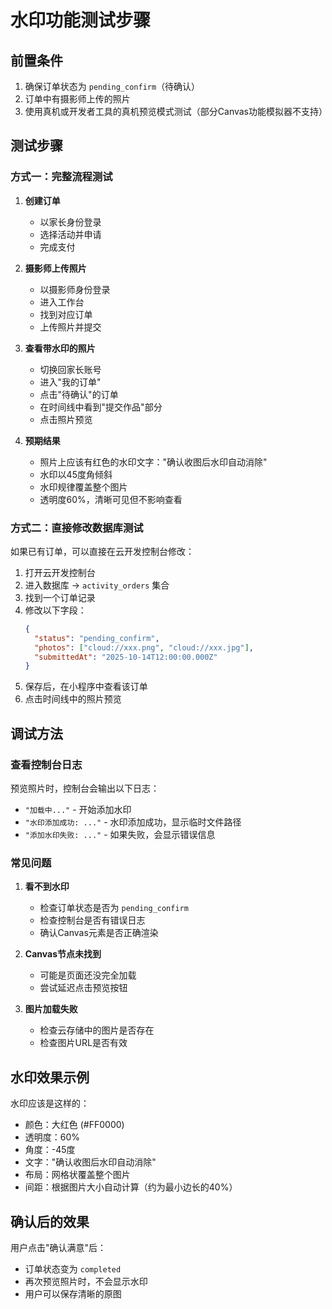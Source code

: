# 水印功能测试步骤

## 前置条件

1. 确保订单状态为 `pending_confirm`（待确认）
2. 订单中有摄影师上传的照片
3. 使用真机或开发者工具的真机预览模式测试（部分Canvas功能模拟器不支持）

## 测试步骤

### 方式一：完整流程测试

1. **创建订单**
   - 以家长身份登录
   - 选择活动并申请
   - 完成支付

2. **摄影师上传照片**
   - 以摄影师身份登录
   - 进入工作台
   - 找到对应订单
   - 上传照片并提交

3. **查看带水印的照片**
   - 切换回家长账号
   - 进入"我的订单"
   - 点击"待确认"的订单
   - 在时间线中看到"提交作品"部分
   - 点击照片预览

4. **预期结果**
   - 照片上应该有红色的水印文字："确认收图后水印自动消除"
   - 水印以45度角倾斜
   - 水印规律覆盖整个图片
   - 透明度60%，清晰可见但不影响查看

### 方式二：直接修改数据库测试

如果已有订单，可以直接在云开发控制台修改：

1. 打开云开发控制台
2. 进入数据库 -> `activity_orders` 集合
3. 找到一个订单记录
4. 修改以下字段：
   ```json
   {
     "status": "pending_confirm",
     "photos": ["cloud://xxx.png", "cloud://xxx.jpg"],
     "submittedAt": "2025-10-14T12:00:00.000Z"
   }
   ```
5. 保存后，在小程序中查看该订单
6. 点击时间线中的照片预览

## 调试方法

### 查看控制台日志

预览照片时，控制台会输出以下日志：

- `"加载中..."` - 开始添加水印
- `"水印添加成功: ..."` - 水印添加成功，显示临时文件路径
- `"添加水印失败: ..."` - 如果失败，会显示错误信息

### 常见问题

1. **看不到水印**
   - 检查订单状态是否为 `pending_confirm`
   - 检查控制台是否有错误日志
   - 确认Canvas元素是否正确渲染

2. **Canvas节点未找到**
   - 可能是页面还没完全加载
   - 尝试延迟点击预览按钮

3. **图片加载失败**
   - 检查云存储中的图片是否存在
   - 检查图片URL是否有效

## 水印效果示例

水印应该是这样的：
- 颜色：大红色 (#FF0000)
- 透明度：60%
- 角度：-45度
- 文字："确认收图后水印自动消除"
- 布局：网格状覆盖整个图片
- 间距：根据图片大小自动计算（约为最小边长的40%）

## 确认后的效果

用户点击"确认满意"后：
- 订单状态变为 `completed`
- 再次预览照片时，不会显示水印
- 用户可以保存清晰的原图

